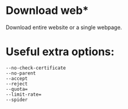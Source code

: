 # Download web*

Download entire website or a single webpage.

# Useful extra options:
    --no-check-certificate
    --no-parent
    --accept
    --reject
    --quota=
    --limit-rate=
    --spider
